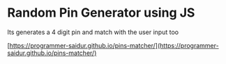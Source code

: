
# Random Pin Generator using JS

Its generates a 4 digit pin and match with the user input too

[https://programmer-saidur.github.io/pins-matcher/](https://programmer-saidur.github.io/pins-matcher/)

